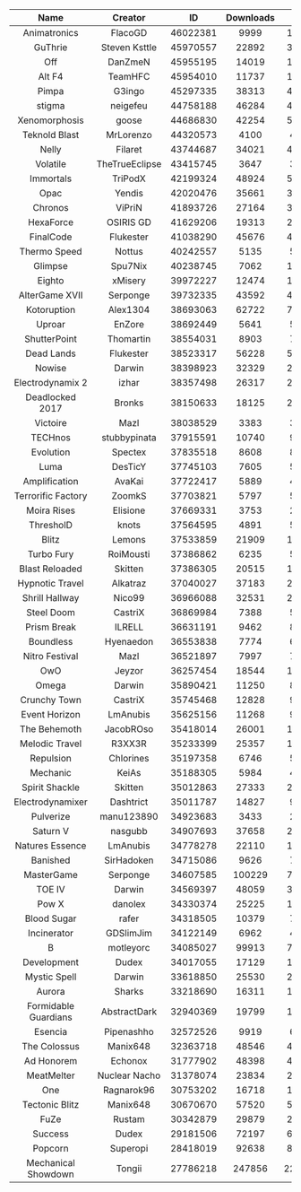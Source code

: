 | Name | Creator | ID | Downloads | Likes |
|:---:|:---:|:---:|:---:|:---:|
| Animatronics | FlacoGD | 46022381 | 9999 | 100739
| GuThrie | Steven Ksttle | 45970557 | 22892 | 330897
| Off | DanZmeN | 45955195 | 14019 | 146240
| Alt F4 | TeamHFC | 45954010 | 11737 | 145927
| Pimpa | G3ingo | 45297335 | 38313 | 477118
| stigma | neigefeu | 44758188 | 46284 | 408892
| Xenomorphosis | goose | 44686830 | 42254 | 586102
| Teknold Blast | MrLorenzo | 44320573 | 4100 | 41483
| Nelly | Filaret | 43744687 | 34021 | 496593
| Volatile | TheTrueEclipse | 43415745 | 3647 | 36501
| Immortals | TriPodX | 42199324 | 48924 | 562888
| Opac | Yendis | 42020476 | 35661 | 371155
| Chronos | ViPriN | 41893726 | 27164 | 302389
| HexaForce | OSIRIS GD | 41629206 | 19313 | 251374
| FinalCode | Flukester | 41038290 | 45676 | 470470
| Thermo Speed | Nottus | 40242557 | 5135 | 56027
| Glimpse | Spu7Nix | 40238745 | 7062 | 105414
| Eighto | xMisery | 39972227 | 12474 | 143245
| AlterGame XVII | Serponge | 39732335 | 43592 | 400824
| Kotoruption | Alex1304 | 38693063 | 62722 | 714963
| Uproar | EnZore | 38692449 | 5641 | 59646
| ShutterPoint | Thomartin | 38554031 | 8903 | 78382
| Dead Lands | Flukester | 38523317 | 56228 | 554730
| Nowise | Darwin | 38398923 | 32329 | 232830
| Electrodynamix 2 | izhar | 38357498 | 26317 | 207851
| Deadlocked 2017 | Bronks | 38150633 | 18125 | 233366
| Victoire | Mazl | 38038529 | 3383 | 31048
| TECHnos | stubbypinata | 37915591 | 10740 | 94656
| Evolution | Spectex | 37835518 | 8608 | 86053
| Luma | DesTicY | 37745103 | 7605 | 59455
| Amplification | AvaKai | 37722417 | 5889 | 48141
| Terrorific Factory | ZoomkS | 37703821 | 5797 | 55171
| Moira Rises | Elisione | 37669331 | 3753 | 23826
| ThresholD | knots | 37564595 | 4891 | 57766
| Blitz | Lemons | 37533859 | 21909 | 177998
| Turbo Fury | RoiMousti | 37386862 | 6235 | 53363
| Blast Reloaded | Skitten | 37386305 | 20515 | 185654
| Hypnotic Travel | Alkatraz | 37040027 | 37183 | 258449
| Shrill Hallway | Nico99 | 36966088 | 32531 | 243559
| Steel Doom | CastriX | 36869984 | 7388 | 59972
| Prism Break | ILRELL | 36631191 | 9462 | 89880
| Boundless | Hyenaedon | 36553838 | 7774 | 61235
| Nitro Festival | Mazl | 36521897 | 7997 | 74878
| OwO | Jeyzor | 36257454 | 18544 | 166213
| Omega | Darwin | 35890421 | 11250 | 88757
| Crunchy Town | CastriX | 35745468 | 12828 | 91360
| Event Horizon | LmAnubis | 35625156 | 11268 | 90082
| The Behemoth | JacobROso | 35418014 | 26001 | 143125
| Melodic Travel | R3XX3R | 35233399 | 25357 | 138623
| Repulsion | Chlorines | 35197358 | 6746 | 50486
| Mechanic | KeiAs | 35188305 | 5984 | 47549
| Spirit Shackle | Skitten | 35012863 | 27333 | 202775
| Electrodynamixer | Dashtrict | 35011787 | 14827 | 98876
| Pulverize | manu123890 | 34923683 | 3433 | 21228
| Saturn V | nasgubb | 34907693 | 37658 | 299969
| Natures Essence | LmAnubis | 34778278 | 22110 | 167957
| Banished | SirHadoken | 34715086 | 9626 | 74395
| MasterGame | Serponge | 34607585 | 100229 | 719137
| TOE IV | Darwin | 34569397 | 48059 | 389837
| Pow X | danolex | 34330374 | 25225 | 159015
| Blood Sugar | rafer | 34318505 | 10379 | 76296
| Incinerator | GDSlimJim | 34122149 | 6962 | 45678
| B | motleyorc | 34085027 | 99913 | 783516
| Development | Dudex | 34017055 | 17129 | 149365
| Mystic Spell | Darwin | 33618850 | 25530 | 225448
| Aurora | Sharks | 33218690 | 16311 | 154800
| Formidable Guardians | AbstractDark | 32940369 | 19799 | 136575
| Esencia | Pipenashho | 32572526 | 9919 | 66528
| The Colossus | Manix648 | 32363718 | 48546 | 453632
| Ad Honorem | Echonox | 31777902 | 48398 | 473196
| MeatMelter | Nuclear Nacho | 31378074 | 23834 | 224699
| One | Ragnarok96 | 30753202 | 16718 | 138474
| Tectonic Blitz | Manix648 | 30670670 | 57520 | 561281
| FuZe | Rustam | 30342879 | 29879 | 295320
| Success | Dudex | 29181506 | 72197 | 630084
| Popcorn | Superopi | 28418019 | 92638 | 815421
| Mechanical Showdown | Tongii | 27786218 | 247856 | 2251116
